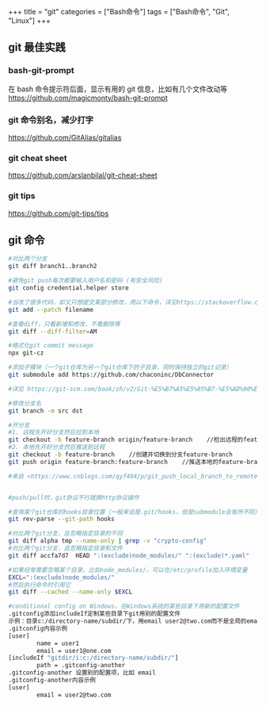 +++
title = "git"
categories = ["Bash命令"]
tags = ["Bash命令", "Git", "Linux"]
+++

## git 最佳实践

### bash-git-prompt

在 bash 命令提示符后面，显示有用的 git 信息，比如有几个文件改动等
<https://github.com/magicmonty/bash-git-prompt>

### git 命令别名，减少打字

<https://github.com/GitAlias/gitalias>

### git cheat sheet

<https://github.com/arslanbilal/git-cheat-sheet>

### git tips

<https://github.com/git-tips/tips>

## git 命令

```bash
#对比两个分支
git diff branch1..branch2

#避免git push每次都要输入用户名和密码 (有安全风险)
git config credential.helper store

#当改了很多代码，却又只想提交某部分修改，用以下命令，详见https://stackoverflow.com/questions/1085162/commit-only-part-of-a-file-in-git
git add --patch filename

#查看diff，只看新增和修改，不看删除等
git diff --diff-filter=AM

#格式化git commit message
npx git-cz

#添加子模块（一个git仓库为另一个git仓库下的子目录，同时保持独立的git记录）
git submodule add https://github.com/chaconinc/DbConnector

#详见 https://git-scm.com/book/zh/v2/Git-%E5%B7%A5%E5%85%B7-%E5%AD%90%E6%A8%A1%E5%9D%97

#修改分支名
git branch -m src dst

#开分支
#1. 远程先开好分支然后拉到本地
git checkout -b feature-branch origin/feature-branch    //检出远程的feature-branch分支到本地
#2. 本地先开好分支然后推送到远程
git checkout -b feature-branch    //创建并切换到分支feature-branch
git push origin feature-branch:feature-branch    //推送本地的feature-branch(冒号前面的)分支到远程origin的feature-branch(冒号后面的)分支(没有会自动创建)

#来自 <https://www.cnblogs.com/qyf404/p/git_push_local_branch_to_remote.html>


#push/pull时，git协议不行就换http协议操作

#查询某个git仓库的hooks目录位置（一般来说是.git/hooks，但是submodule会有所不同）
git rev-parse --git-path hooks

#对比两个git分支，且忽略指定目录的不同
git diff alpha tmp --name-only | grep -v "crypto-config"
#对比两个git分支，且忽略指定目录和文件
git diff accfa7d7  HEAD ":(exclude)node_modules/" ":(exclude)*.yaml"

#如果经常需要忽略某个目录，比如node_modules/，可以在/etc/profile加入环境变量
EXCL=":(exclude)node_modules/"
#然后执行命令时引用它
git diff --cached --name-only $EXCL

#conditional config on Windows，在Windows系统的某些目录下用新的配置文件
.gitconfig添加includeIf定制某些目录下git用别的配置文件
示例：目录c:/directory-name/subdir/下，用email user2@two.com而不是全局的email user1@one.com
.gitconfig内容示例
[user]
        name = user1
        email = user1@one.com
[includeIf "gitdir/i:c:/directory-name/subdir/"]
        path = .gitconfig-another
.gitconfig-another 设置别的配置项，比如 email
.gitconfig-another内容示例
[user]
        email = user2@two.com
```
